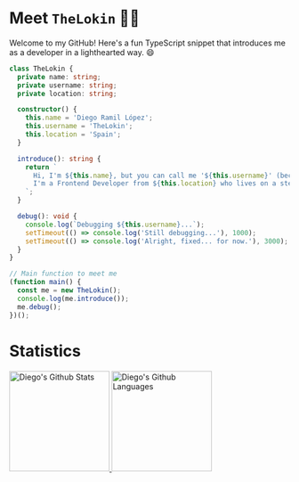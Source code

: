 # Meet `TheLokin` 👨‍💻

Welcome to my GitHub! Here's a fun TypeScript snippet that introduces me as a developer in a lighthearted way. 😄


```typescript
class TheLokin {
  private name: string;
  private username: string;
  private location: string;

  constructor() {
    this.name = 'Diego Ramil López';
    this.username = 'TheLokin';
    this.location = 'Spain';
  }

  introduce(): string {
    return `
      Hi, I'm ${this.name}, but you can call me '${this.username}' (because 'Master of Divs' was taken).
      I'm a Frontend Developer from ${this.location} who lives on a steady diet of coffee and CSS bugs.
    `;
  }

  debug(): void {
    console.log(`Debugging ${this.username}...`);
    setTimeout(() => console.log('Still debugging...'), 1000);
    setTimeout(() => console.log('Alright, fixed... for now.'), 3000);
  }
}

// Main function to meet me
(function main() {
  const me = new TheLokin();
  console.log(me.introduce());
  me.debug();
})();
```

# Statistics
<p align="left">
  <a href="https://github.com/TheLokin">
    <img height="180em" src="https://github-readme-stats.vercel.app/api?username=TheLokin&count_private=true&show_icons=true&theme=gruvbox&hide_border=true" alt="Diego's Github Stats"/>
    <img height="180em" src="https://github-readme-stats.vercel.app/api/top-langs/?username=TheLokin&theme=gruvbox&hide_border=true&layout=compact&langs_count=6" alt="Diego's Github Languages" />
  </a>
</p>
